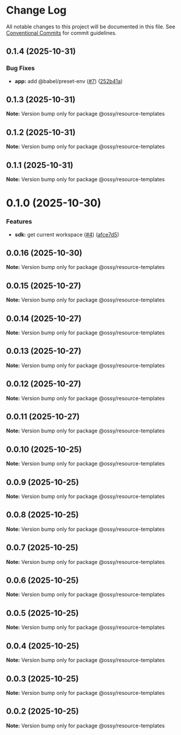 # Change Log

All notable changes to this project will be documented in this file.
See [Conventional Commits](https://conventionalcommits.org) for commit guidelines.

## 0.1.4 (2025-10-31)


### Bug Fixes

* **app:** add @babel/preset-env ([#7](https://github.com/ossy-se/packages/issues/7)) ([252b41a](https://github.com/ossy-se/packages/commit/252b41a6d4e3d7d3750661091c97186b0d9cdde2))





## 0.1.3 (2025-10-31)

**Note:** Version bump only for package @ossy/resource-templates





## 0.1.2 (2025-10-31)

**Note:** Version bump only for package @ossy/resource-templates





## 0.1.1 (2025-10-31)

**Note:** Version bump only for package @ossy/resource-templates





# 0.1.0 (2025-10-30)


### Features

* **sdk:** get current workspace ([#4](https://github.com/ossy-se/packages/issues/4)) ([afce7d5](https://github.com/ossy-se/packages/commit/afce7d5787af42691f62c9eba672ea1be000e19e))





## 0.0.16 (2025-10-30)

**Note:** Version bump only for package @ossy/resource-templates





## 0.0.15 (2025-10-27)

**Note:** Version bump only for package @ossy/resource-templates





## 0.0.14 (2025-10-27)

**Note:** Version bump only for package @ossy/resource-templates





## 0.0.13 (2025-10-27)

**Note:** Version bump only for package @ossy/resource-templates





## 0.0.12 (2025-10-27)

**Note:** Version bump only for package @ossy/resource-templates





## 0.0.11 (2025-10-27)

**Note:** Version bump only for package @ossy/resource-templates





## 0.0.10 (2025-10-25)

**Note:** Version bump only for package @ossy/resource-templates





## 0.0.9 (2025-10-25)

**Note:** Version bump only for package @ossy/resource-templates





## 0.0.8 (2025-10-25)

**Note:** Version bump only for package @ossy/resource-templates





## 0.0.7 (2025-10-25)

**Note:** Version bump only for package @ossy/resource-templates





## 0.0.6 (2025-10-25)

**Note:** Version bump only for package @ossy/resource-templates





## 0.0.5 (2025-10-25)

**Note:** Version bump only for package @ossy/resource-templates





## 0.0.4 (2025-10-25)

**Note:** Version bump only for package @ossy/resource-templates





## 0.0.3 (2025-10-25)

**Note:** Version bump only for package @ossy/resource-templates





## 0.0.2 (2025-10-25)

**Note:** Version bump only for package @ossy/resource-templates
